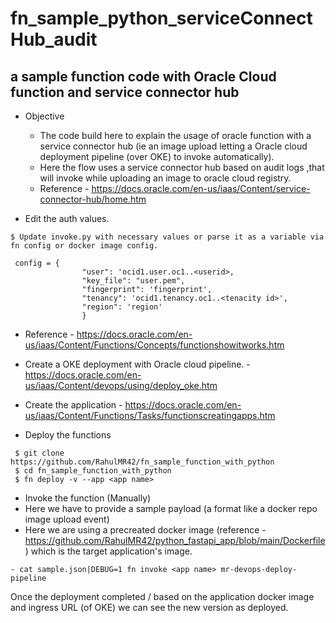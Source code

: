 # fn_sample_python_serviceConnectHub_audit
a sample function code with Oracle Cloud function and service connector hub
------------------------

- Objective 

  - The code build here to explain the usage of oracle function with a service connector hub (ie an image upload letting a Oracle cloud deployment pipeline (over OKE) to invoke automatically).
  - Here the flow uses a service connector hub based on audit logs ,that will invoke while uploading an image to oracle cloud registry.
  - Reference - https://docs.oracle.com/en-us/iaas/Content/service-connector-hub/home.htm 
  
 


- Edit the auth values.

```
$ Update invoke.py with necessary values or parse it as a variable via fn config or docker image config.

 config = {
                "user": 'ocid1.user.oc1..<userid>,
                "key_file": "user.pem",
                "fingerprint": 'fingerprint',
                "tenancy": 'ocid1.tenancy.oc1..<tenacity id>',
                "region": 'region'
                }

```
- Reference - https://docs.oracle.com/en-us/iaas/Content/Functions/Concepts/functionshowitworks.htm 
- Create a OKE deployment with Oracle cloud pipeline. - https://docs.oracle.com/en-us/iaas/Content/devops/using/deploy_oke.htm
- Create the application - https://docs.oracle.com/en-us/iaas/Content/Functions/Tasks/functionscreatingapps.htm


- Deploy the  functions 

```
 $ git clone https://github.com/RahulMR42/fn_sample_function_with_python
 $ cd fn_sample_function_with_python
 $ fn deploy -v --app <app name>
```
- Invoke the function (Manually)
- Here we have to provide a sample payload (a format like a docker repo image upload event) 
- Here we are using a precreated docker image (reference - https://github.com/RahulMR42/python_fastapi_app/blob/main/Dockerfile ) which is the target application's image.

```
- cat sample.json|DEBUG=1 fn invoke <app name> mr-devops-deploy-pipeline
```

Once the deployment completed / based on the application docker image and ingress URL (of OKE) we can see the new version as deployed.

